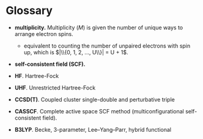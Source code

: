 # Glossary

- **multiplicity.** Multiplicity ($M$) is given the number of unique ways to arrange electron spins.
  - equivalent to counting the number of unpaired electrons with spin up, which is $|\\{0, 1, 2, ..., U\\}| = U + 1$.
- **self-consistent field (SCF).**

- **HF**. Hartree-Fock
- **UHF**. Unrestricted Hartree-Fock
- **CCSD(T)**. Coupled cluster single-double and perturbative triple 
- **CASSCF**. Complete active space SCF method (multiconfigurational self-consistent field).
- **B3LYP**. Becke, 3-parameter, Lee–Yang–Parr, hybrid functional

